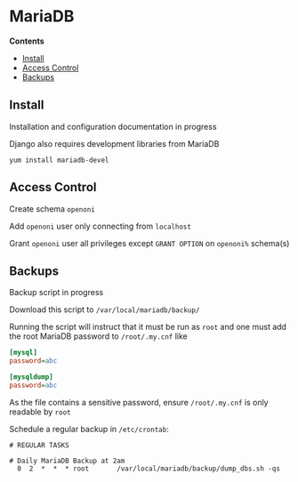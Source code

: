 # MariaDB

**Contents**

- [Install](#install)
- [Access Control](#access-control)
- [Backups](#backups)


## Install

Installation and configuration documentation in progress

Django also requires development libraries from MariaDB

`yum install mariadb-devel`


## Access Control

Create schema `openoni`

Add `openoni` user only connecting from `localhost`

Grant `openoni` user all privileges except `GRANT OPTION`
on `openoni%` schema(s)


## Backups
Backup script in progress

Download this script to `/var/local/mariadb/backup/`

Running the script will instruct that it must be run as `root` and one must add
the root MariaDB password to `/root/.my.cnf` like

```ini
[mysql]
password=abc

[mysqldump]
password=abc
```

As the file contains a sensitive password,
ensure `/root/.my.cnf` is only readable by `root`

Schedule a regular backup in `/etc/crontab`:
```cron
# REGULAR TASKS

# Daily MariaDB Backup at 2am
  0  2  *  *  * root       /var/local/mariadb/backup/dump_dbs.sh -qs
```

